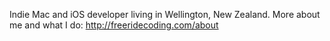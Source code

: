 Indie Mac and iOS developer living in Wellington, New Zealand. 
More about me and what I do: http://freeridecoding.com/about